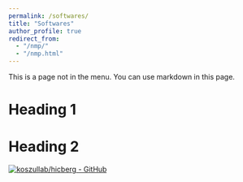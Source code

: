 ```yaml
---
permalink: /softwares/
title: "Softwares"
author_profile: true
redirect_from: 
  - "/nmp/"
  - "/nmp.html"
---
```


This is a page not in the menu. You can use markdown in this page.

Heading 1
======

Heading 2
======


<p><a rel="noopener" target="_blank" href="https://github.com/koszullab/hicberg"><img src="https://gh-card.dev/repos/koszullab/hicberg.svg" alt="koszullab/hicberg - GitHub" /></a> </p>